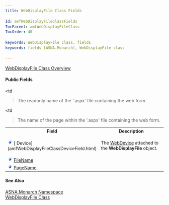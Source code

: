 ```yaml
---
title: WebDisplayFile Class Fields

Id: amfWebDisplayFileClassFields
TocParent: amfWebDisplayFileClass
TocOrder: 40

keywords: WebDisplayFile class, fields
keywords: fields [ASNA.Monarch], WebDisplayFile class

---
```


[ WebDisplayFile Class Overview](amfWebDisplayFileClass.html) 
<!--mine -->

#### Public Fields
<table class="mytable" cellspacing="0" cellpadding="4" width="90%">
          <colgroup>
            <col width="30%" />
            <col width="70%" />
          </colgroup>
          <tr>
            <th>Field</th>
            <th>Description</th>
          </tr>
          <tr>
            <td>              <img alt="public fields" src="Images/Field.bmp" x-maintain-ratio="TRUE" border="0" />
              [
              Device](amfWebDisplayFileClassDeviceField.html)
            </td>
            <td

>The 
            [
            WebDevice](amfWebDeviceClass.html) attached to the 
 **WebDisplayFile**  object.</td>
          </tr>
          <tr>
            <td>              <img alt="public fields" src="Images/Field.bmp" x-maintain-ratio="TRUE" border="0" />
              [
              FileName](amfWebDisplayFileClassFileNameField.html)
            </td>
            <td

>The readonly name of
            the '.aspx' file containing the web form.</td>
          </tr>
          <tr>
            <td>              <img alt="public fields" src="Images/Field.bmp" x-maintain-ratio="TRUE" border="0" />
              [
              PageName](amfWebDisplayFileClassPageNameField.html)
            </td>
            <td

>The name of the page within
            the '.aspx' file containing the web form.</td>
          </tr>
</table>

#### See Also
[ASNA.Monarch Namespace](amfMonarchNamespace.html) <br /> [ WebDisplayFile Class](amfWebDisplayFileClass.html)
